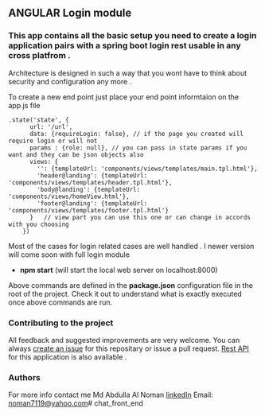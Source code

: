 ## ANGULAR Login module 

### This app contains all the basic setup you need to create a login application  pairs with a spring boot login rest usable in any cross platfrom  .

Architecture is designed in such a way that you wont have to  think about security and  configuration any more . 

To create a new end point just place your end point informtaion on the app.js file

	.state('state', {
	      url: '/url',
	      data: {requireLogin: false}, // if the page you created will require login or will not 
	      params : {role: null}, // you can pass in state params if you want and they can be json objects also 
	      views: {
	        '': {templateUrl: 'components/views/templates/main.tpl.html'},
	        'header@landing': {templateUrl: 'components/views/templates/header.tpl.html'},
	        'body@landing': {templateUrl: 'components/views/homeView.html'},
	        'footer@landing': {templateUrl: 'components/views/templates/footer.tpl.html'}
	      }   // view part you can use this one or can change in accords with you choosing 
	    })

 Most of the cases for login related cases are well handled . I newer version will come soon with full login module 

- **npm start** (will start the local web server on localhost:8000)

Above commands are defined in the **package.json** configuration file in the root of the project. Check it out to understand what is exactly executed once above commands are run.


### Contributing to the project

All feedback and suggested improvements are very welcome. You can always [create an issue](https://github.com/noman57/login.git) for this repositary or issue a pull request. [Rest API](https://github.com/noman57/login-rest)  for this application is also available .



### Authors
For more info contact me 
Md Abdulla Al Noman
[linkedIn](https://www.linkedin.com/in/md-abdullah-al-noman-05284360) 
Email: noman7119@yahoo.com# chat_front_end
